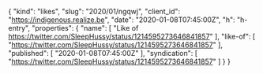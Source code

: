 {
  "kind": "likes",
  "slug": "2020/01/ngqwj",
  "client_id": "https://indigenous.realize.be",
  "date": "2020-01-08T07:45:00Z",
  "h": "h-entry",
  "properties": {
    "name": [
      "Like of https://twitter.com/SleepHussy/status/1214595273646841857"
    ],
    "like-of": [
      "https://twitter.com/SleepHussy/status/1214595273646841857"
    ],
    "published": [
      "2020-01-08T07:45:00Z"
    ],
    "syndication": [
      "https://twitter.com/SleepHussy/status/1214595273646841857"
    ]
  }
}
